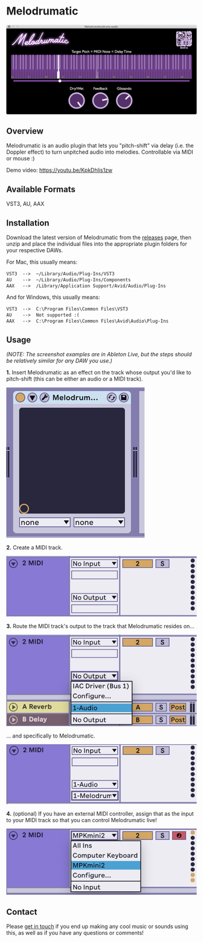 # Melodrumatic

![Melodrumatic screenshot](Images/Screenshot.png)

## Overview
Melodrumatic is an audio plugin that lets you "pitch-shift" via delay (i.e. the Doppler effect) to turn unpitched audio into melodies. Controllable via MIDI or mouse :)

Demo video: https://youtu.be/KpkDhlis1zw

## Available Formats
VST3, AU, AAX

## Installation
Download the latest version of Melodrumatic from the [releases](https://github.com/usdivad/Melodrumatic/releases) page, then unzip and place the individual files into the appropriate plugin folders for your respective DAWs.

For Mac, this usually means:
```
VST3  -->  ~/Library/Audio/Plug-Ins/VST3
AU    -->  ~/Library/Audio/Plug-Ins/Components
AAX   -->  /Library/Application Support/Avid/Audio/Plug-Ins
```

And for Windows, this usually means:
```
VST3  -->  C:\Program Files\Common Files\VST3
AU    -->  Not supported :(
AAX   -->  C:\Program Files\Common Files\Avid\Audio\Plug-Ins
```

## Usage
*(NOTE: The screenshot examples are in Ableton Live, but the steps should be relatively similar for any DAW you use.)*

**1.** Insert Melodrumatic as an effect on the track whose output you'd like to pitch-shift (this can be either an audio or a MIDI track).

![Usage step 1](Images/UsageStep1.png)

**2.** Create a MIDI track.

![Usage step 2](Images/UsageStep2.png)

**3.** Route the MIDI track's output to the track that Melodrumatic resides on...

![Usage step 3a](Images/UsageStep3a.png)

... and specifically to Melodrumatic.

![Usage step 3b](Images/UsageStep3b.png)

**4.** (optional) If you have an external MIDI controller, assign that as the input to your MIDI track so that you can control Melodrumatic live!

![Usage step 4](Images/UsageStep4.png)

## Contact
Please [get in touch](mailto:hello@usdivad.com) if you end up making any cool music or sounds using this, as well as if you have any questions or comments!